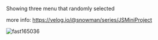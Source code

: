 Showing three menu that randomly selected

more info: https://velog.io/@snowman/series/JSMiniProject

![fast165036](https://user-images.githubusercontent.com/72291472/126954727-63b43f79-f027-43e5-b4f9-442276b595eb.gif)


